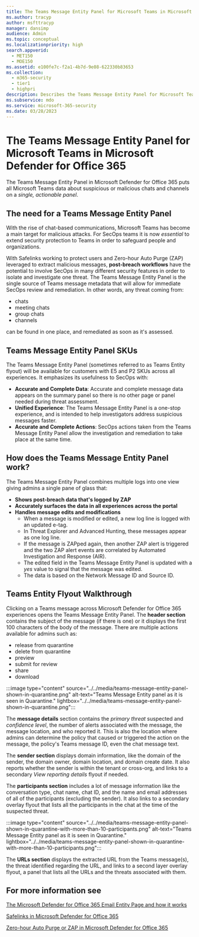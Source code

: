 ```yaml
---
title: The Teams Message Entity Panel for Microsoft Teams in Microsoft Defender for Office 365
ms.author: tracyp
author: msfttracyp
manager: dansimp
audience: Admin
ms.topic: conceptual
ms.localizationpriority: high
search.appverid:
  - MET150
  - MOE150
ms.assetid: e100fe7c-f2a1-4b7d-9e08-622330b83653
ms.collection:
  - m365-security
  - tier1
  - highpri
description: Describes the Teams Message Entity Panel for Microsoft Teams in Microsoft Defender for Office 365, how it does post-breach work like ZAP and Safelinks and gives admins a single pane of glass on Teams chat and channel threats like suspicious URLs. 
ms.subservice: mdo
ms.service: microsoft-365-security
ms.date: 03/28/2023
---
```


# The Teams Message Entity Panel for Microsoft Teams in Microsoft Defender for Office 365

The Teams Message Entity Panel in Microsoft Defender for Office 365 puts all Microsoft Teams data about suspicious or malicious chats and channels on a *single, actionable panel*.

## The need for a Teams Message Entity Panel

With the rise of chat-based communications, Microsoft Teams has become a main target for malicious attacks. For SecOps teams it is now *essential* to extend security protection to Teams in order to safeguard people and organizations.

With Safelinks working to protect users and Zero-hour Auto Purge (ZAP) leveraged to extract malicious messages, **post-breach workflows** have the potential to involve SecOps in many different security features in order to isolate and investigate one threat. The Teams Message Entity Panel is the single source of Teams message metadata that will allow for immediate SecOps review and remediation. In other words, any threat coming from:

- chats
- meeting chats
- group chats
- channels

can be found in one place, and remediated as soon as it's assessed.

## Teams Message Entity Panel SKUs

The Teams Message Entity Panel (sometimes referred to as Teams Entity flyout) will be available for customers with E5 and P2 SKUs across all experiences. It emphasizes its usefulness to SecOps with:

- **Accurate and Complete Data**: Accurate and complete message data appears on the summary panel so there is no other page or panel needed during threat assessment.
- **Unified Experience**: The Teams Message Entity Panel is a one-stop experience, and is intended to help investigators address suspicious messages faster.
- **Accurate and Complete Actions**: SecOps actions taken from the Teams Message Entity Panel allow the investigation and remediation to take place at the same time.

## How does the Teams Message Entity Panel work?

The Teams Message Entity Panel combines multiple logs into one view giving admins a single pane of glass that:

- **Shows post-breach data that's logged by ZAP**
- **Accurately surfaces the data in all experiences across the portal**
- **Handles message edits and modifications**
  - When a message is modified or edited, a new log line is logged with an updated e-tag.
  - In Threat Explorer and Advanced Hunting, these messages appear as one log line.
  - If the message is ZAPped again, then another ZAP alert is triggered and the two ZAP alert events are correlated by Automated Investigation and Response (AIR).
  - The edited field in the Teams Message Entity Panel is updated with a *yes* value to signal that the message was edited.
  - The data is based on the Network Message ID and Source ID.

## Teams Entity Flyout Walkthrough

Clicking on a Teams message across Microsoft Defender for Office 365 experiences opens the Teams Message Entity Panel. The **header section** contains the subject of the message (if there is one) or it displays the first 100 characters of the body of the message. There are multiple actions available for admins such as:
- release from quarantine
- delete from quarantine
- preview
- submit for review
- share
- download

:::image type="content" source="../../media/teams-message-entity-panel-shown-in-quarantine.png" alt-text="Teams Message Entity panel as it is seen in Quarantine." lightbox="../../media/teams-message-entity-panel-shown-in-quarantine.png":::

The **message details** section contains the *primary threat* suspected and *confidence level*, the number of alerts associated with the message, the message location, and who reported it. This is also the location where admins can determine the policy that caused or triggered the action on the message, the policy's Teams message ID, even the chat message text.

The **sender section** displays domain information, like the domain of the sender, the domain owner, domain location, and domain create date. It also reports whether the sender is within the tenant or cross-org, and links to a secondary *View reporting details* flyout if needed.

The **participants section** includes a lot of message information like the conversation type, chat name, chat ID, and the name and email addresses of all of the participants (excluding the sender). It also links to a secondary overlay flyout that lists all the participants in the chat at the time of the suspected threat.

:::image type="content" source="../../media/teams-message-entity-panel-shown-in-quarantine-with-more-than-10-participants.png" alt-text="Teams Message Entity panel as it is seen in Quarantine." lightbox="../../media/teams-message-entity-panel-shown-in-quarantine-with-more-than-10-participants.png":::

The **URLs section** displays the extracted URL from the Teams message(s), the threat identified regarding the URL, and links to a second layer overlay flyout, a panel that lists all the URLs and the threats associated with them.

## For more information see

[The Microsoft Defender for Office 365 Email Entity Page and how it works](https://learn.microsoft.com/microsoft-365/security/office-365-security/mdo-email-entity-page?view=o365-worldwide)

[Safelinks in Microsoft Defender for Office 365](https://learn.microsoft.com/microsoft-365/security/office-365-security/safe-links-about?view=o365-worldwide)

[Zero-hour Auto Purge or ZAP in Microsoft Defender for Office 365](https://learn.microsoft.com/microsoft-365/security/office-365-security/zero-hour-auto-purge?view=o365-worldwide)